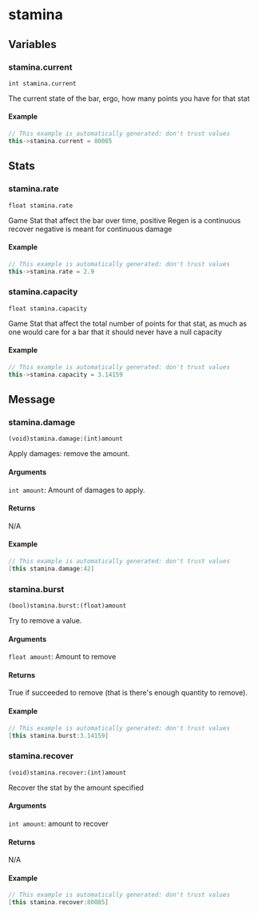 # stamina
## Variables
### **stamina.current**
`int stamina.current`

The current state of the bar, ergo, how many points you have for that stat


#### Example
``` cpp
// This example is automatically generated: don't trust values
this->stamina.current = 80085
```
## Stats
### **stamina.rate**
`float stamina.rate`

Game Stat that affect the bar over time, 
positive Regen is a continuous recover
negative is meant for continuous damage


#### Example
``` cpp
// This example is automatically generated: don't trust values
this->stamina.rate = 2.9
```
### **stamina.capacity**
`float stamina.capacity`

Game Stat that affect the total number of points for that stat, as much as one would care for a bar that it should never have a null capacity


#### Example
``` cpp
// This example is automatically generated: don't trust values
this->stamina.capacity = 3.14159
```
## Message
### **stamina.damage**
`(void)stamina.damage:(int)amount `

Apply damages: remove the amount.
#### Arguments
`int amount`: Amount of damages to apply.

#### Returns
N/A


#### Example
``` cpp
// This example is automatically generated: don't trust values
[this stamina.damage:42]
```
### **stamina.burst**
`(bool)stamina.burst:(float)amount `

Try to remove a value.
#### Arguments
`float amount`: Amount to remove

#### Returns
True if succeeded to remove (that is there's enough quantity to remove).


#### Example
``` cpp
// This example is automatically generated: don't trust values
[this stamina.burst:3.14159]
```
### **stamina.recover**
`(void)stamina.recover:(int)amount `

Recover the stat by the amount specified
#### Arguments
`int amount`: amount to recover

#### Returns
N/A


#### Example
``` cpp
// This example is automatically generated: don't trust values
[this stamina.recover:80085]
```

